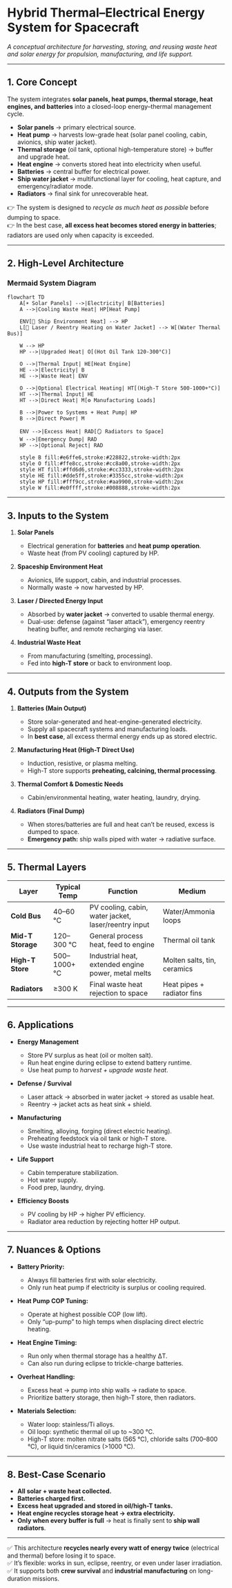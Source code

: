 # Hybrid Thermal–Electrical Energy System for Spacecraft  
*A conceptual architecture for harvesting, storing, and reusing waste heat and solar energy for propulsion, manufacturing, and life support.*

---

## 1. Core Concept

The system integrates **solar panels, heat pumps, thermal storage, heat engines, and batteries** into a closed-loop energy–thermal management cycle.  

- **Solar panels** → primary electrical source.  
- **Heat pump** → harvests low-grade heat (solar panel cooling, cabin, avionics, ship water jacket).  
- **Thermal storage** (oil tank, optional high-temperature store) → buffer and upgrade heat.  
- **Heat engine** → converts stored heat into electricity when useful.  
- **Batteries** → central buffer for electrical power.  
- **Ship water jacket** → multifunctional layer for cooling, heat capture, and emergency/radiator mode.  
- **Radiators** → final sink for unrecoverable heat.  

👉 The system is designed to *recycle as much heat as possible* before dumping to space.  
👉 In the best case, **all excess heat becomes stored energy in batteries**; radiators are used only when capacity is exceeded.  

---

## 2. High-Level Architecture

### Mermaid System Diagram
```mermaid
flowchart TD
    A[☀️ Solar Panels] -->|Electricity| B[Batteries]
    A -->|Cooling Waste Heat| HP[Heat Pump]

    ENV[🚀 Ship Environment Heat] --> HP
    L[🔦 Laser / Reentry Heating on Water Jacket] --> W[(Water Thermal Bus)]

    W --> HP
    HP -->|Upgraded Heat| O[(Hot Oil Tank 120-300°C)]

    O -->|Thermal Input| HE[Heat Engine]
    HE -->|Electricity| B
    HE -->|Waste Heat| ENV

    O -->|Optional Electrical Heating| HT[(High-T Store 500-1000+°C)]
    HT -->|Thermal Input| HE
    HT -->|Direct Heat| M[⚙️ Manufacturing Loads]

    B -->|Power to Systems + Heat Pump| HP
    B -->|Direct Power| M

    ENV -->|Excess Heat| RAD[🪞 Radiators to Space]
    W -->|Emergency Dump| RAD
    HP -->|Optional Reject| RAD

    style B fill:#e6ffe6,stroke:#228822,stroke-width:2px
    style O fill:#ffe8cc,stroke:#cc8a00,stroke-width:2px
    style HT fill:#ffd6d6,stroke:#cc3333,stroke-width:2px
    style HE fill:#dde5ff,stroke:#3355cc,stroke-width:2px
    style HP fill:#fff9cc,stroke:#aa9900,stroke-width:2px
    style W fill:#e0ffff,stroke:#008888,stroke-width:2px
```

---

## 3. Inputs to the System

1. **Solar Panels**
   - Electrical generation for **batteries** and **heat pump operation**.  
   - Waste heat (from PV cooling) captured by HP.  

2. **Spaceship Environment Heat**
   - Avionics, life support, cabin, and industrial processes.  
   - Normally waste → now harvested by HP.  

3. **Laser / Directed Energy Input**
   - Absorbed by **water jacket** → converted to usable thermal energy.  
   - Dual-use: defense (against “laser attack”), emergency reentry heating buffer, and remote recharging via laser.  

4. **Industrial Waste Heat**
   - From manufacturing (smelting, processing).  
   - Fed into **high-T store** or back to environment loop.  

---

## 4. Outputs from the System

1. **Batteries (Main Output)**
   - Store solar-generated and heat-engine-generated electricity.  
   - Supply all spacecraft systems and manufacturing loads.  
   - In **best case**, all excess thermal energy ends up as stored electric.  

2. **Manufacturing Heat (High-T Direct Use)**
   - Induction, resistive, or plasma melting.  
   - High-T store supports **preheating, calcining, thermal processing**.  

3. **Thermal Comfort & Domestic Needs**
   - Cabin/environmental heating, water heating, laundry, drying.  

4. **Radiators (Final Dump)**
   - When stores/batteries are full and heat can’t be reused, excess is dumped to space.  
   - **Emergency path:** ship walls piped with water → radiative surface.  

---

## 5. Thermal Layers

| Layer             | Typical Temp | Function                                           | Medium                  |
|-------------------|--------------|---------------------------------------------------|-------------------------|
| **Cold Bus**      | 40–60 °C     | PV cooling, cabin, water jacket, laser/reentry input | Water/Ammonia loops     |
| **Mid-T Storage** | 120–300 °C   | General process heat, feed to engine              | Thermal oil tank        |
| **High-T Store**  | 500–1000+ °C | Industrial heat, extended engine power, metal melts | Molten salts, tin, ceramics |
| **Radiators**     | ≥300 K       | Final waste heat rejection to space               | Heat pipes + radiator fins |

---

## 6. Applications

- **Energy Management**
  - Store PV surplus as heat (oil or molten salt).  
  - Run heat engine during eclipse to extend battery runtime.  
  - Use heat pump to *harvest + upgrade waste heat*.  

- **Defense / Survival**
  - Laser attack → absorbed in water jacket → stored as usable heat.  
  - Reentry → jacket acts as heat sink + shield.  

- **Manufacturing**
  - Smelting, alloying, forging (direct electric heating).  
  - Preheating feedstock via oil tank or high-T store.  
  - Use waste industrial heat to recharge high-T store.  

- **Life Support**
  - Cabin temperature stabilization.  
  - Hot water supply.  
  - Food prep, laundry, drying.  

- **Efficiency Boosts**
  - PV cooling by HP → higher PV efficiency.  
  - Radiator area reduction by rejecting hotter HP output.  

---

## 7. Nuances & Options

- **Battery Priority:**  
  - Always fill batteries first with solar electricity.  
  - Only run heat pump if electricity is surplus or cooling required.  

- **Heat Pump COP Tuning:**  
  - Operate at highest possible COP (low lift).  
  - Only “up-pump” to high temps when displacing direct electric heating.  

- **Heat Engine Timing:**  
  - Run only when thermal storage has a healthy ΔT.  
  - Can also run during eclipse to trickle-charge batteries.  

- **Overheat Handling:**  
  - Excess heat → pump into ship walls → radiate to space.  
  - Prioritize battery storage, then high-T store, then radiators.  

- **Materials Selection:**  
  - Water loop: stainless/Ti alloys.  
  - Oil loop: synthetic thermal oil up to ~300 °C.  
  - High-T store: molten nitrate salts (565 °C), chloride salts (700–800 °C), or liquid tin/ceramics (>1000 °C).  

---

## 8. Best-Case Scenario

- **All solar + waste heat collected.**  
- **Batteries charged first.**  
- **Excess heat upgraded and stored in oil/high-T tanks.**  
- **Heat engine recycles storage heat → extra electricity.**  
- **Only when every buffer is full** → heat is finally sent to **ship wall radiators**.  

---

✅ This architecture **recycles nearly every watt of energy twice** (electrical and thermal) before losing it to space.  
✅ It’s flexible: works in sun, eclipse, reentry, or even under laser irradiation.  
✅ It supports both **crew survival** and **industrial manufacturing** on long-duration missions.  